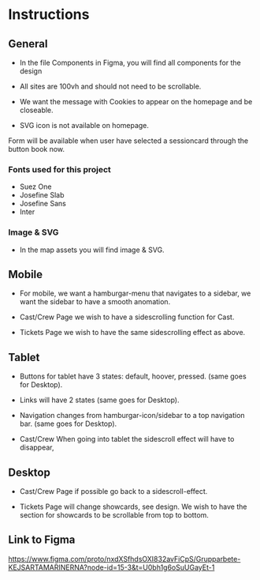 # Instructions

## General 
 
- In the file Components in Figma, you will find all components for the design

- All sites are 100vh and should not need to be scrollable.

- We want the message with Cookies to appear on the homepage and be closeable. 

- SVG icon is not available on homepage.

Form will be available when user have selected a sessioncard through the button book now.

### Fonts used for this project
- Suez One
- Josefine Slab
- Josefine Sans 
- Inter

### Image & SVG
- In the map assets you will find image & SVG.

## Mobile
- For mobile, we want a hamburgar-menu that navigates to a sidebar, we want the sidebar to have a smooth anomation.

- Cast/Crew Page we wish to have a sidescrolling function for Cast.

- Tickets Page we wish to have the same sidescrolling effect as above. 

## Tablet
- Buttons for tablet have 3 states:
default, hoover, pressed. (same goes for Desktop).
- Links will have 2 states (same goes for Desktop).

- Navigation changes from hamburgar-icon/sidebar to a top navigation bar. (same goes for Desktop).

- Cast/Crew 
When going into tablet the sidescroll effect will have to disappear,  

## Desktop
- Cast/Crew Page if possible go back to a sidescroll-effect. 

- Tickets Page will change showcards, see design. We wish to have the section for showcards to be scrollable from top to bottom.

## Link to Figma

https://www.figma.com/proto/nxdXSfhdsOXI832avFiCpS/Grupparbete-KEJSARTAMARINERNA?node-id=15-3&t=U0bh1g6oSuUGayEt-1